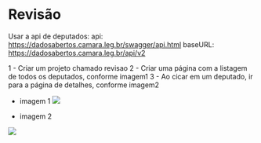 # Revisão

Usar a api de deputados:
api: https://dadosabertos.camara.leg.br/swagger/api.html
baseURL: https://dadosabertos.camara.leg.br/api/v2

1 - Criar um projeto chamado revisao
2 - Criar uma página com a listagem de todos os deputados, conforme imagem1
3 - Ao cicar em um deputado, ir para a página de detalhes, conforme imagem2

- imagem 1
  <img src="https://lh4.googleusercontent.com/AIm_ecx1m4_Nd6oHgZDgjwdhWevz2utEQULueAscoP2kxSztlv_sZu4fswRM7G1mmeaewS7zxGRz1eA=w1920-h968"/>

- imagem 2

<img src="https://lh6.googleusercontent.com/leJvk4XERC6ijEYD5mKh6kIIRFI-vIXzu1HAnb-kBcAGB6mi_q8XlJhgkVeIpo_KMUmEzzNQPpoobus=w1920-h968"/>
